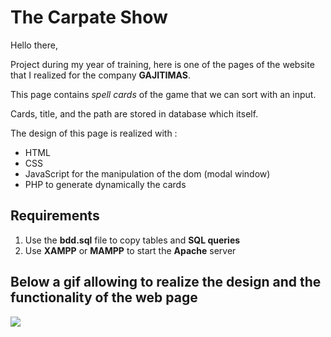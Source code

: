 # The Carpate Show


Hello there,

Project during my year of training, here is one of the pages of the website that I realized for the company **GAJITIMAS**.

This page contains *spell cards* of the game that we can sort with an input.

Cards, title, and the path are stored in database which itself.

The design of this page is realized with :

* HTML
* CSS
* JavaScript for the manipulation of the dom (modal window)
* PHP to generate dynamically the cards

## Requirements

1. Use the **bdd.sql** file to copy tables and **SQL queries**
2. Use **XAMPP** or **MAMPP** to start the **Apache** server 

## Below a gif allowing to realize the design and the functionality of the web page

![](./asset/images/animationgif.gif)
